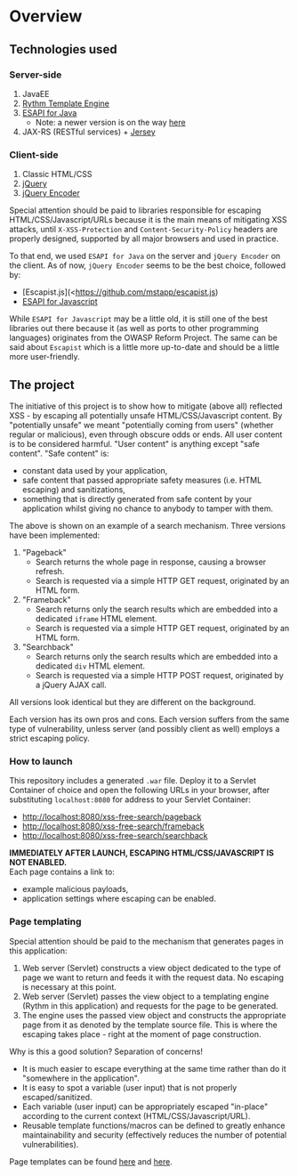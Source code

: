 # Overview

## Technologies used

### Server-side

1. JavaEE
2. [Rythm Template Engine](http://rythmengine.org/)
3. [ESAPI for Java](https://github.com/ESAPI/esapi-java-legacy)
	* Note: a newer version is on the way [here](https://github.com/ESAPI/esapi-java)
4. JAX-RS (RESTful services) + [Jersey](https://jersey.java.net/)

### Client-side

1. Classic HTML/CSS
2. [jQuery](https://jquery.com/)
3. [jQuery Encoder](https://github.com/chrisisbeef/jquery-encoder)

Special attention should be paid to libraries responsible for escaping HTML/CSS/Javascript/URLs because it is the main means of mitigating XSS attacks, until `X-XSS-Protection` and `Content-Security-Policy` headers are properly designed, supported by all major browsers and used in practice.

To that end, we used `ESAPI for Java` on the server and `jQuery Encoder` on the client. As of now, `jQuery Encoder` seems to be the best choice, followed by:
* [Escapist.js](<https://github.com/mstapp/escapist.js)
* [ESAPI for Javascript](https://github.com/ESAPI/owasp-esapi-js)

While `ESAPI for Javascript` may be a little old, it is still one of the best libraries out there because it (as well as ports to other programming languages) originates from the OWASP Reform Project. The same can be said about `Escapist` which is a little more up-to-date and should be a little more user-friendly.

## The project

The initiative of this project is to show how to mitigate (above all) reflected XSS - by escaping all potentially unsafe HTML/CSS/Javascript content. By "potentially unsafe" we meant "potentially coming from users" (whether regular or malicious), even through obscure odds or ends. All user content is to be considered harmful. "User content" is anything except "safe content". "Safe content" is:
* constant data used by your application,
* safe content that passed appropriate safety measures (i.e. HTML escaping) and sanitizations,
* something that is directly generated from safe content by your application whilst giving no chance to anybody to tamper with them.

The above is shown on an example of a search mechanism. Three versions have been implemented:

1. "Pageback"
	* Search returns the whole page in response, causing a browser refresh.
	* Search is requested via a simple HTTP GET request, originated by an HTML form.
2. "Frameback"
	* Search returns only the search results which are embedded into a dedicated `iframe` HTML element.
	* Search is requested via a simple HTTP GET request, originated by an HTML form.
3. "Searchback"
	* Search returns only the search results which are embedded into a dedicated `div` HTML element.
	* Search is requested via a simple HTTP POST request, originated by a jQuery AJAX call.

All versions look identical but they are different on the background.

Each version has its own pros and cons. Each version suffers from the same type of vulnerability, unless server (and possibly client as well) employs a strict escaping policy.

### How to launch

This repository includes a generated `.war` file. Deploy it to a Servlet Container of choice and open the following URLs in your browser, after substituting `localhost:8080` for address to your Servlet Container:
* <http://localhost:8080/xss-free-search/pageback>
* <http://localhost:8080/xss-free-search/frameback>
* <http://localhost:8080/xss-free-search/searchback>

**IMMEDIATELY AFTER LAUNCH, ESCAPING HTML/CSS/JAVASCRIPT IS NOT ENABLED.**  
Each page contains a link to:
* example malicious payloads,
* application settings where escaping can be enabled.

### Page templating

Special attention should be paid to the mechanism that generates pages in this application:

1. Web server (Servlet) constructs a view object dedicated to the type of page we want to return and feeds it with the request data. No escaping is necessary at this point.
2. Web server (Servlet) passes the view object to a templating engine (Rythm in this application) and requests for the page to be generated.
3. The engine uses the passed view object and constructs the appropriate page from it as denoted by the template source file. This is where the escaping takes place - right at the moment of page construction.

Why is this a good solution? Separation of concerns!
* It is much easier to escape everything at the same time rather than do it "somewhere in the application".
* It is easy to spot a variable (user input) that is not properly escaped/sanitized.
* Each variable (user input) can be appropriately escaped "in-place" according to the current context (HTML/CSS/Javascript/URL).
* Reusable template functions/macros can be defined to greatly enhance maintainability and security (effectively reduces the number of potential vulnerabilities).

Page templates can be found [here](./WebContent) and [here](./WebContent/components).

